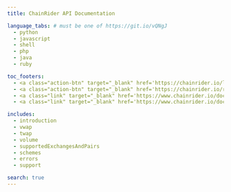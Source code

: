 ```yaml
---
title: ChainRider API Documentation

language_tabs: # must be one of https://git.io/vQNgJ
  - python
  - javascript
  - shell
  - php
  - java
  - ruby

toc_footers:
  - <a class="action-btn" target="_blank" href='https://chainrider.io/login'>Login to ChainRider</a>
  - <a class="action-btn" target="_blank" href='https://chainrider.io/register'>Register</a>
  - <a class="link" target="_blank" href='https://www.chainrider.io/docs/bitcoin/'>BTC Documentation</a>
  - <a class="link" target="_blank" href='https://www.chainrider.io/docs/dash/'>DASH Documentation</a>

includes:
  - introduction
  - vwap
  - twap
  - volume
  - supportedExchangesAndPairs
  - schemes
  - errors
  - support

search: true
---
```

